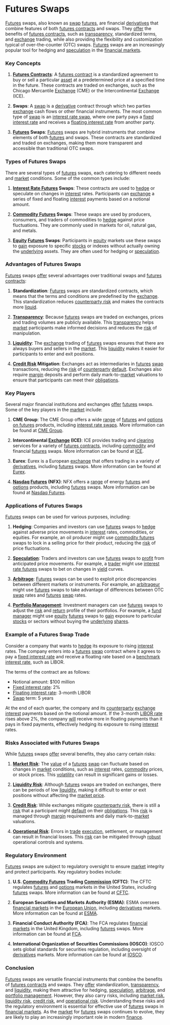 # Futures Swaps

[Futures](../f/futures.md) swaps, also known as [swap](../s/swap.md) [futures](../f/futures.md), are financial [derivatives](../d/derivatives.md) that combine features of both [futures contracts](../f/futures_contracts.md) and swaps. They [offer](../o/offer.md) the benefits of [futures contracts](../f/futures_contracts.md), such as [transparency](../t/transparency.md), standardized terms, and [exchange](../e/exchange.md) trading, while also providing the flexibility and customization typical of over-the-counter (OTC) swaps. [Futures](../f/futures.md) swaps are an increasingly popular tool for hedging and [speculation](../s/speculation.md) in the [financial markets](../f/financial_market.md).

### Key Concepts

1. **[Futures Contracts](../f/futures_contracts.md)**: A [futures contract](../f/futures_contract.md) is a standardized agreement to buy or sell a particular [asset](../a/asset.md) at a predetermined price at a specified time in the future. These contracts are traded on exchanges, such as the Chicago Mercantile [Exchange](../e/exchange.md) (CME) or the Intercontinental [Exchange](../e/exchange.md) (ICE).

2. **Swaps**: A [swap](../s/swap.md) is a [derivative](../d/derivative.md) contract through which two parties [exchange](../e/exchange.md) cash flows or other financial instruments. The most common type of [swap](../s/swap.md) is an [interest rate swap](../i/interest_rate_swap.md), where one party pays a [fixed interest rate](../f/fixed_interest_rate.md) and receives a [floating interest rate](../f/floating_interest_rate.md) from another party.

3. **[Futures](../f/futures.md) Swaps**: [Futures](../f/futures.md) swaps are hybrid instruments that combine elements of both [futures](../f/futures.md) and swaps. These contracts are standardized and traded on exchanges, making them more transparent and accessible than traditional OTC swaps.

### Types of Futures Swaps

There are several types of [futures](../f/futures.md) swaps, each catering to different needs and [market](../m/market.md) conditions. Some of the common types include:

1. **[Interest Rate Futures](../i/interest_rate_futures.md) Swaps**: These contracts are used to [hedge](../h/hedge.md) or speculate on changes in [interest](../i/interest.md) rates. Participants can [exchange](../e/exchange.md) a series of fixed and floating [interest](../i/interest.md) payments based on a notional amount.

2. **[Commodity Futures](../c/commodity_futures.md) Swaps**: These swaps are used by producers, consumers, and traders of commodities to [hedge](../h/hedge.md) against price fluctuations. They are commonly used in markets for oil, natural gas, and metals.

3. **[Equity](../e/equity.md) [Futures](../f/futures.md) Swaps**: Participants in [equity](../e/equity.md) markets use these swaps to [gain](../g/gain.md) exposure to specific [stocks](../s/stock.md) or indexes without actually owning the [underlying](../u/underlying.md) assets. They are often used for hedging or [speculation](../s/speculation.md).

### Advantages of Futures Swaps

[Futures](../f/futures.md) swaps [offer](../o/offer.md) several advantages over traditional swaps and [futures contracts](../f/futures_contracts.md):

1. **Standardization**: [Futures](../f/futures.md) swaps are standardized contracts, which means that the terms and conditions are predefined by the [exchange](../e/exchange.md). This standardization reduces [counterparty risk](../c/counterparty_risk.md) and makes the contracts more [liquid](../l/liquid.md).

2. **[Transparency](../t/transparency.md)**: Because [futures](../f/futures.md) swaps are traded on exchanges, prices and trading volumes are publicly available. This [transparency](../t/transparency.md) helps [market](../m/market.md) participants make informed decisions and reduces the [risk](../r/risk.md) of manipulation.

3. **[Liquidity](../l/liquidity.md)**: The [exchange](../e/exchange.md) trading of [futures](../f/futures.md) swaps ensures that there are always buyers and sellers in the [market](../m/market.md). This [liquidity](../l/liquidity.md) makes it easier for participants to enter and exit positions.

4. **[Credit Risk](../c/credit_risk.md) Mitigation**: Exchanges act as intermediaries in [futures](../f/futures.md) [swap](../s/swap.md) transactions, reducing the [risk](../r/risk.md) of [counterparty](../c/counterparty.md) [default](../d/default.md). Exchanges also require [margin](../m/margin.md) deposits and perform daily mark-to-[market](../m/market.md) valuations to ensure that participants can meet their [obligations](../o/obligation.md).

### Key Players

Several major financial institutions and exchanges [offer](../o/offer.md) [futures](../f/futures.md) swaps. Some of the key players in the [market](../m/market.md) include:

1. **CME Group**: The CME Group offers a wide [range](../r/range.md) of [futures](../f/futures.md) and [options on futures](../o/options_on_futures.md) products, including [interest rate swaps](../i/interest_rate_swaps.md). More information can be found at [CME Group](https://www.cmegroup.com).

2. **Intercontinental [Exchange](../e/exchange.md) (ICE)**: ICE provides trading and [clearing](../c/clearing.md) services for a variety of [futures contracts](../f/futures_contracts.md), including [commodity](../c/commodity.md) and financial [futures](../f/futures.md) swaps. More information can be found at [ICE](https://www.theice.com).

3. **Eurex**: Eurex is a European [exchange](../e/exchange.md) that offers trading in a variety of [derivatives](../d/derivatives.md), including [futures](../f/futures.md) swaps. More information can be found at [Eurex](https://www.eurex.com).

4. **[Nasdaq](../n/nasdaq.md) [Futures](../f/futures.md) (NFX)**: NFX offers a [range](../r/range.md) of energy [futures](../f/futures.md) and [options](../o/options.md) products, including [futures](../f/futures.md) swaps. More information can be found at [Nasdaq Futures](https://www.nasdaq.com/solutions/nfx).

### Applications of Futures Swaps

[Futures](../f/futures.md) swaps can be used for various purposes, including:

1. **Hedging**: Companies and investors can use [futures](../f/futures.md) swaps to [hedge](../h/hedge.md) against adverse price movements in [interest](../i/interest.md) rates, commodities, or equities. For example, an oil producer might use [commodity futures](../c/commodity_futures.md) swaps to lock in a selling price for their product, reducing the [risk](../r/risk.md) of price fluctuations.

2. **[Speculation](../s/speculation.md)**: Traders and investors can use [futures](../f/futures.md) swaps to [profit](../p/profit.md) from anticipated price movements. For example, a [trader](../t/trader.md) might use [interest rate futures](../i/interest_rate_futures.md) swaps to bet on changes in [yield](../y/yield.md) curves.

3. **[Arbitrage](../a/arbitrage.md)**: [Futures](../f/futures.md) swaps can be used to exploit price discrepancies between different markets or instruments. For example, an [arbitrageur](../a/arbitrageur.md) might use [futures](../f/futures.md) swaps to take advantage of differences between OTC [swap](../s/swap.md) rates and [futures](../f/futures.md) [swap](../s/swap.md) rates.

4. **[Portfolio Management](../p/portfolio_management.md)**: Investment managers can use [futures](../f/futures.md) swaps to adjust the [risk](../r/risk.md) and [return](../r/return.md) profile of their portfolios. For example, a [fund manager](../f/fund_manager.md) might use [equity](../e/equity.md) [futures](../f/futures.md) swaps to [gain](../g/gain.md) exposure to particular [stocks](../s/stock.md) or sectors without buying the [underlying](../u/underlying.md) [shares](../s/shares.md).

### Example of a Futures Swap Trade

Consider a company that wants to [hedge](../h/hedge.md) its exposure to rising [interest](../i/interest.md) rates. The company enters into a [futures](../f/futures.md) [swap](../s/swap.md) contract where it agrees to pay a [fixed interest rate](../f/fixed_interest_rate.md) and receive a floating rate based on a [benchmark](../b/benchmark.md) [interest rate](../i/interest_rate.md), such as LIBOR.

The terms of the contract are as follows:
- Notional amount: $100 million
- [Fixed interest rate](../f/fixed_interest_rate.md): 2%
- [Floating interest rate](../f/floating_interest_rate.md): 3-month LIBOR
- [Swap](../s/swap.md) term: 5 years

At the end of each quarter, the company and its [counterparty](../c/counterparty.md) [exchange](../e/exchange.md) [interest](../i/interest.md) payments based on the notional amount. If the 3-month [LIBOR rate](../l/libor_rate_analysis.md) rises above 2%, the company [will](../w/will.md) receive more in floating payments than it pays in fixed payments, effectively hedging its exposure to rising [interest](../i/interest.md) rates.

### Risks Associated with Futures Swaps

While [futures](../f/futures.md) swaps [offer](../o/offer.md) several benefits, they also carry certain risks:

1. **[Market Risk](../m/market_risk.md)**: The [value](../v/value.md) of a [futures](../f/futures.md) [swap](../s/swap.md) can fluctuate based on changes in [market](../m/market.md) conditions, such as [interest](../i/interest.md) rates, [commodity](../c/commodity.md) prices, or stock prices. This [volatility](../v/volatility.md) can result in significant gains or losses.

2. **[Liquidity Risk](../l/liquidity_risk.md)**: Although [futures](../f/futures.md) swaps are traded on exchanges, there can be periods of low [liquidity](../l/liquidity.md), making it difficult to enter or exit positions without affecting the [market price](../m/market_price.md).

3. **[Credit Risk](../c/credit_risk.md)**: While exchanges mitigate [counterparty risk](../c/counterparty_risk.md), there is still a [risk](../r/risk.md) that a participant might [default](../d/default.md) on their [obligations](../o/obligation.md). This [risk](../r/risk.md) is managed through [margin](../m/margin.md) requirements and daily mark-to-[market](../m/market.md) valuations.

4. **[Operational Risk](../o/operational_risk.md)**: Errors in [trade](../t/trade.md) [execution](../e/execution.md), settlement, or management can result in financial losses. This [risk](../r/risk.md) can be mitigated through [robust](../r/robust.md) operational controls and systems.

### Regulatory Environment

[Futures](../f/futures.md) swaps are subject to regulatory oversight to ensure [market](../m/market.md) integrity and protect participants. Key regulatory bodies include:

1. **U.S. [Commodity Futures](../c/commodity_futures.md) Trading [Commission](../c/commission.md) (CFTC)**: The CFTC regulates [futures](../f/futures.md) and [options](../o/options.md) markets in the United States, including [futures](../f/futures.md) swaps. More information can be found at [CFTC](https://www.cftc.gov).

2. **European Securities and Markets Authority (ESMA)**: ESMA oversees [financial markets](../f/financial_market.md) in the [European Union](../e/european_union_(eu).md), including [derivatives](../d/derivatives.md) markets. More information can be found at [ESMA](https://www.esma.europa.eu).

3. **Financial Conduct Authority (FCA)**: The FCA regulates [financial markets](../f/financial_market.md) in the United Kingdom, including [futures](../f/futures.md) swaps. More information can be found at [FCA](https://www.fca.org.uk).

4. **International Organization of Securities Commissions (IOSCO)**: IOSCO sets global standards for securities regulation, including oversight of [derivatives](../d/derivatives.md) markets. More information can be found at [IOSCO](https://www.iosco.org).

### Conclusion

[Futures](../f/futures.md) swaps are versatile financial instruments that combine the benefits of [futures contracts](../f/futures_contracts.md) and swaps. They [offer](../o/offer.md) standardization, [transparency](../t/transparency.md), and [liquidity](../l/liquidity.md), making them attractive for hedging, [speculation](../s/speculation.md), [arbitrage](../a/arbitrage.md), and [portfolio management](../p/portfolio_management.md). However, they also carry risks, including [market risk](../m/market_risk.md), [liquidity risk](../l/liquidity_risk.md), [credit risk](../c/credit_risk.md), and [operational risk](../o/operational_risk.md). Understanding these risks and the regulatory environment is essential for effective use of [futures](../f/futures.md) swaps in [financial markets](../f/financial_market.md). As the [market](../m/market.md) for [futures](../f/futures.md) swaps continues to evolve, they are likely to play an increasingly important role in modern [finance](../f/finance.md).

